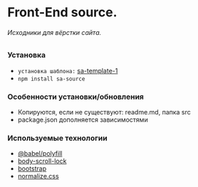 # Front-End source. #
###### Исходники для вёрстки сайта. ######

### Установка ###
- `установка шаблона:` [sa-template-1](https://www.npmjs.com/package/sa-template-1)  
- `npm install sa-source`  

### Особенности установки/обновления ###
- Копируются, если не существуют: readme.md, папка src
- package.json дополняется зависимостями

### Используемые технологии ###
- [@babel/polyfill](https://babeljs.io/docs/en/babel-polyfill)
- [body-scroll-lock](https://github.com/willmcpo/body-scroll-lock)
- [bootstrap](https://getbootstrap.com/)
- [normalize.css](https://necolas.github.io/normalize.css/)